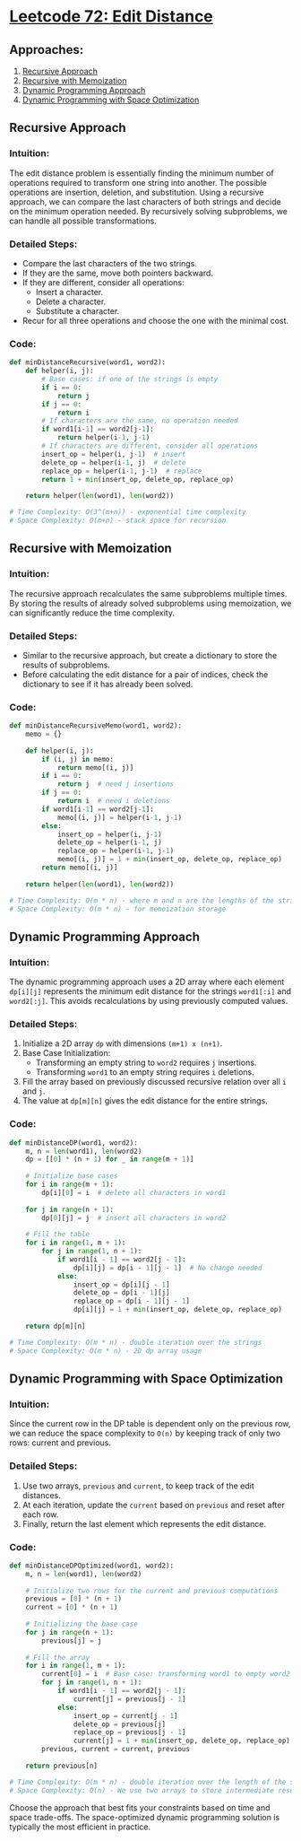 # [Leetcode 72: Edit Distance](https://leetcode.com/problems/edit-distance/)

## Approaches:
1. [Recursive Approach](#recursive-approach)
2. [Recursive with Memoization](#recursive-with-memoization)
3. [Dynamic Programming Approach](#dynamic-programming-approach)
4. [Dynamic Programming with Space Optimization](#dynamic-programming-with-space-optimization)

## Recursive Approach

### Intuition:
The edit distance problem is essentially finding the minimum number of operations required to transform one string into another. The possible operations are insertion, deletion, and substitution. Using a recursive approach, we can compare the last characters of both strings and decide on the minimum operation needed. By recursively solving subproblems, we can handle all possible transformations.

### Detailed Steps:
- Compare the last characters of the two strings.
- If they are the same, move both pointers backward.
- If they are different, consider all operations:
  - Insert a character.
  - Delete a character.
  - Substitute a character.
- Recur for all three operations and choose the one with the minimal cost.

### Code:
```python
def minDistanceRecursive(word1, word2):
    def helper(i, j):
        # Base cases: if one of the strings is empty
        if i == 0:
            return j
        if j == 0:
            return i
        # If characters are the same, no operation needed
        if word1[i-1] == word2[j-1]:
            return helper(i-1, j-1)
        # If characters are different, consider all operations
        insert_op = helper(i, j-1)  # insert
        delete_op = helper(i-1, j)  # delete
        replace_op = helper(i-1, j-1)  # replace
        return 1 + min(insert_op, delete_op, replace_op)
    
    return helper(len(word1), len(word2))

# Time Complexity: O(3^(m+n)) - exponential time complexity 
# Space Complexity: O(m+n) - stack space for recursion
```

## Recursive with Memoization

### Intuition:
The recursive approach recalculates the same subproblems multiple times. By storing the results of already solved subproblems using memoization, we can significantly reduce the time complexity.

### Detailed Steps:
- Similar to the recursive approach, but create a dictionary to store the results of subproblems.
- Before calculating the edit distance for a pair of indices, check the dictionary to see if it has already been solved.

### Code:
```python
def minDistanceRecursiveMemo(word1, word2):
    memo = {}
    
    def helper(i, j):
        if (i, j) in memo:
            return memo[(i, j)]
        if i == 0:
            return j  # need j insertions
        if j == 0:
            return i  # need i deletions
        if word1[i-1] == word2[j-1]:
            memo[(i, j)] = helper(i-1, j-1)
        else:
            insert_op = helper(i, j-1)
            delete_op = helper(i-1, j)
            replace_op = helper(i-1, j-1)
            memo[(i, j)] = 1 + min(insert_op, delete_op, replace_op)
        return memo[(i, j)]
    
    return helper(len(word1), len(word2))

# Time Complexity: O(m * n) - where m and n are the lengths of the strings
# Space Complexity: O(m * n) - for memoization storage
```

## Dynamic Programming Approach

### Intuition:
The dynamic programming approach uses a 2D array where each element `dp[i][j]` represents the minimum edit distance for the strings `word1[:i]` and `word2[:j]`. This avoids recalculations by using previously computed values.

### Detailed Steps:
1. Initialize a 2D array `dp` with dimensions `(m+1) x (n+1)`.
2. Base Case Initialization: 
   - Transforming an empty string to `word2` requires `j` insertions.
   - Transforming `word1` to an empty string requires `i` deletions.
3. Fill the array based on previously discussed recursive relation over all `i` and `j`.
4. The value at `dp[m][n]` gives the edit distance for the entire strings.

### Code:
```python
def minDistanceDP(word1, word2):
    m, n = len(word1), len(word2)
    dp = [[0] * (n + 1) for _ in range(m + 1)]
    
    # Initialize base cases
    for i in range(m + 1):
        dp[i][0] = i  # delete all characters in word1
    
    for j in range(n + 1):
        dp[0][j] = j  # insert all characters in word2
    
    # Fill the table
    for i in range(1, m + 1):
        for j in range(1, n + 1):
            if word1[i - 1] == word2[j - 1]:
                dp[i][j] = dp[i - 1][j - 1]  # No change needed
            else:
                insert_op = dp[i][j - 1]
                delete_op = dp[i - 1][j]
                replace_op = dp[i - 1][j - 1]
                dp[i][j] = 1 + min(insert_op, delete_op, replace_op)
    
    return dp[m][n]

# Time Complexity: O(m * n) - double iteration over the strings 
# Space Complexity: O(m * n) - 2D dp array usage
```

## Dynamic Programming with Space Optimization

### Intuition:
Since the current row in the DP table is dependent only on the previous row, we can reduce the space complexity to `O(n)` by keeping track of only two rows: current and previous.

### Detailed Steps:
1. Use two arrays, `previous` and `current`, to keep track of the edit distances.
2. At each iteration, update the `current` based on `previous` and reset after each row.
3. Finally, return the last element which represents the edit distance.

### Code:
```python
def minDistanceDPOptimized(word1, word2):
    m, n = len(word1), len(word2)
    
    # Initialize two rows for the current and previous computations
    previous = [0] * (n + 1)
    current = [0] * (n + 1)
    
    # Initializing the base case
    for j in range(n + 1):
        previous[j] = j
    
    # Fill the array
    for i in range(1, m + 1):
        current[0] = i  # Base case: transforming word1 to empty word2
        for j in range(1, n + 1):
            if word1[i - 1] == word2[j - 1]:
                current[j] = previous[j - 1]
            else:
                insert_op = current[j - 1]
                delete_op = previous[j]
                replace_op = previous[j - 1]
                current[j] = 1 + min(insert_op, delete_op, replace_op)
        previous, current = current, previous
    
    return previous[n]

# Time Complexity: O(m * n) - double iteration over the length of the strings
# Space Complexity: O(n) - We use two arrays to store intermediate results
```

Choose the approach that best fits your constraints based on time and space trade-offs. The space-optimized dynamic programming solution is typically the most efficient in practice.

